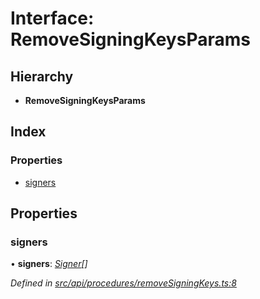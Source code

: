 # Interface: RemoveSigningKeysParams

## Hierarchy

* **RemoveSigningKeysParams**

## Index

### Properties

* [signers](removesigningkeysparams.md#signers)

## Properties

###  signers

• **signers**: *[Signer](signer.md)[]*

*Defined in [src/api/procedures/removeSigningKeys.ts:8](https://github.com/PolymathNetwork/polymesh-sdk/blob/5ff5294/src/api/procedures/removeSigningKeys.ts#L8)*
